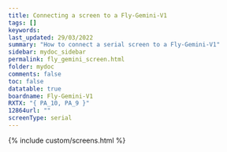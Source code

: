 ```yaml
---
title: Connecting a screen to a Fly-Gemini-V1
tags: []
keywords: 
last_updated: 29/03/2022
summary: "How to connect a serial screen to a Fly-Gemini-V1"
sidebar: mydoc_sidebar
permalink: fly_gemini_screen.html
folder: mydoc
comments: false
toc: false
datatable: true
boardname: Fly-Gemini-V1
RXTX: "{ PA_10, PA_9 }"
12864url: ""
screenType: serial
---
```


{% include custom/screens.html %}